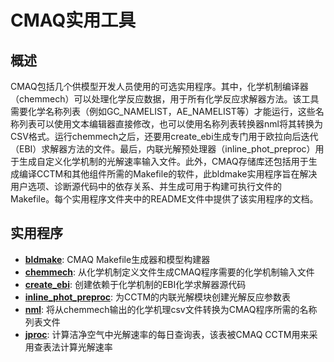 CMAQ实用工具
========

## 概述
CMAQ包括几个供模型开发人员使用的可选实用程序。其中，化学机制编译器（chemmech）可以处理化学反应数据，用于所有化学反应求解器方法。该工具需要化学名称列表（例如GC_NAMELIST，AE_NAMELIST等）才能运行，这些名称列表可以使用文本编辑器直接修改，也可以使用名称列表转换器nml将其转换为CSV格式。运行chemmech之后，还要用create_ebi生成专门用于欧拉向后迭代（EBI）求解器方法的文件。最后，内联光解预处理器（inline_phot_preproc）用于生成自定义化学机制的光解速率输入文件。此外，CMAQ存储库还包括用于生成编译CCTM和其他组件所需的Makefile的软件，此bldmake实用程序旨在解决用户选项、诊断源代码中的依存关系、并生成可用于构建可执行文件的Makefile。每个实用程序文件夹中的README文件中提供了该实用程序的文档。

## 实用程序

* **[bldmake](bldmake/README.md)**: CMAQ Makefile生成器和模型构建器
* **[chemmech](chemmech/README.md)**: 从化学机制定义文件生成CMAQ程序需要的化学机制输入文件
* **[create_ebi](create_ebi/README.md)**: 创建依赖于化学机制的EBI化学求解器源代码
* **[inline_phot_preproc](inline_phot_preproc/README.md)**: 为CCTM的内联光解模块创建光解反应参数表
* **[nml](nml/README.md)**: 将从chemmech输出的化学机理csv文件转换为CMAQ程序所需的名称列表文件
* **[jproc](jproc/README.md)**: 计算洁净空气中光解速率的每日查询表，该表被CMAQ CCTM用来采用查表法计算光解速率
